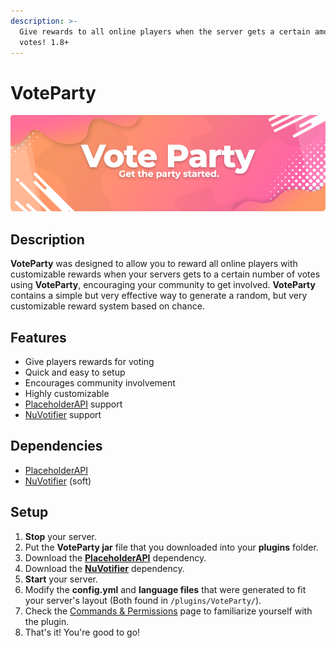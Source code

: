 ```yaml
---
description: >-
  Give rewards to all online players when the server gets a certain amount of
  votes! 1.8+
---
```


# VoteParty

![](../../.gitbook/assets/34e44bb3eab7c338bbcce4ee69ccd8f948f86c05.png)

## Description

**VoteParty** was designed to allow you to reward all online players with customizable rewards when your servers gets to a certain number of votes using **VoteParty**, encouraging your community to get involved. **VoteParty** contains a simple but very effective way to generate a random, but very customizable reward system based on chance.

## Features

* Give players rewards for voting
* Quick and easy to setup
* Encourages community involvement
* Highly customizable
* [PlaceholderAPI](https://placeholderapi.com) support
* [NuVotifier](https://www.spigotmc.org/resources/13449/) support

## Dependencies

* [PlaceholderAPI](https://placeholderapi.com)
* [NuVotifier](https://www.spigotmc.org/resources/13449/) \(soft\)

## Setup

1. **Stop** your server.
2. Put the **VoteParty jar** file that you downloaded into your **plugins** folder.
3. Download the [**PlaceholderAPI**](https://placeholderapi.com) dependency.
4. Download the [**NuVotifier**](https://www.spigotmc.org/resources/nuvotifier.13449/) dependency.
5. **Start** your server.
6. Modify the **config.yml** and **language files** that were generated to fit your server's layout \(Both found in `/plugins/VoteParty/`\).
7. Check the [Commands & Permissions](commands-and-permissions.md) page to familiarize yourself with the plugin.
8. That's it! You're good to go!



